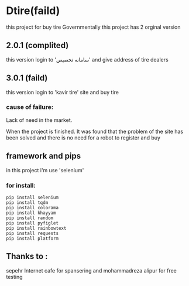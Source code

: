 # Dtire(faild)
this project for buy tire Governmentally
this project has 2 orginal version

## 2.0.1 (complited)
this version login to 'سامانه تخصیص' and give address of tire dealers

## 3.0.1 (faild)
this version login to 'kavir tire' site and buy tire

### cause of failure: 
Lack of need in the market.

When the project is finished. It was found that the problem of the site has been solved and there is no need for a robot to register and buy

## framework and pips
in this project i'm use 'selenium'

### for install:

```
pip install selenium
pip install tqdm
pip install colorama
pip install khayyam
pip install random
pip install pyfiglet
pip install rainbowtext
pip install requests
pip install platform
```

## Thanks to :
sepehr Internet cafe for spansering
and
mohammadreza alipur for free testing
